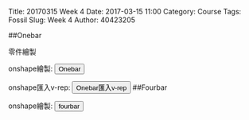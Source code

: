 Title: 20170315 Week 4
Date: 2017-03-15 11:00
Category: Course
Tags: Fossil
Slug: Week 4
Author: 40423205


##Onebar
<p>零件繪製<p>
<p>onshape繪製: <button onClick="lity('https://vimeo.com/211343657')"><span class="glyphicon glyphicon-facetime-video"></span> Onebar</button> 
<p>onshape匯入v-rep: <button onClick="lity('https://vimeo.com/211343657')"><span class="glyphicon glyphicon-facetime-video"></span> Onebar匯入v-rep</button> 
##Fourbar
<p>onshape繪製: <button onClick="lity('https://vimeo.com/211318807')"><span class="glyphicon glyphicon-facetime-video"></span> fourbar</button> 

